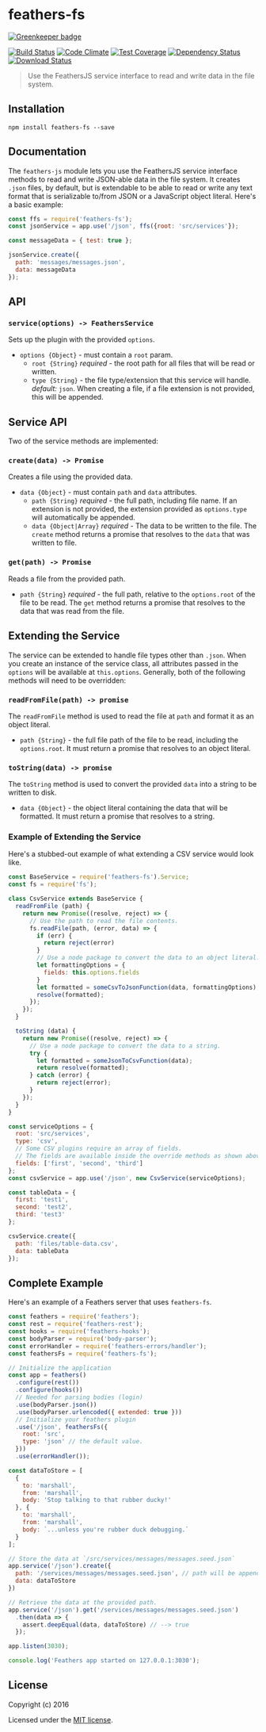 # feathers-fs

[![Greenkeeper badge](https://badges.greenkeeper.io/feathersjs/feathers-fs.svg?token=68efaaa07040350c25d5052543c380c869af4768d3710e956949702635eee8b3)](https://greenkeeper.io/)

[![Build Status](https://travis-ci.org/feathersjs/feathers-fs.png?branch=master)](https://travis-ci.org/feathersjs/feathers-fs)
[![Code Climate](https://codeclimate.com/github/feathersjs/feathers-fs/badges/gpa.svg)](https://codeclimate.com/github/feathersjs/feathers-fs)
[![Test Coverage](https://codeclimate.com/github/feathersjs/feathers-fs/badges/coverage.svg)](https://codeclimate.com/github/feathersjs/feathers-fs/coverage)
[![Dependency Status](https://img.shields.io/david/feathersjs/feathers-fs.svg?style=flat-square)](https://david-dm.org/feathersjs/feathers-fs)
[![Download Status](https://img.shields.io/npm/dm/feathers-fs.svg?style=flat-square)](https://www.npmjs.com/package/feathers-fs)

> Use the FeathersJS service interface to read and write data in the file system.

## Installation

```
npm install feathers-fs --save
```

## Documentation
The `feathers-js` module lets you use the FeathersJS service interface methods to read and write JSON-able data in the file system.  It creates `.json` files, by default, but is extendable to be able to read or write any text format that is serializable to/from JSON or a JavaScript object literal.  Here's a basic example:

```js
const ffs = require('feathers-fs');
const jsonService = app.use('/json', ffs({root: 'src/services'});

const messageData = { test: true };

jsonService.create({
  path: 'messages/messages.json',
  data: messageData
});
```

## API
### `service(options) -> FeathersService`
Sets up the plugin with the provided `options`.
  - `options {Object}` - must contain a `root` param.
    - `root {String}` *required* - the root path for all files that will be read or written.
    - `type {String}` - the file type/extension that this service will handle. *default:* `json`.  When creating a file, if a file extension is not provided, this will be appended.

## Service API

Two of the service methods are implemented:

### `create(data) -> Promise`
Creates a file using the provided data.
  - `data {Object}` - must contain `path` and `data` attributes.
    - `path {String}` *required* - the full path, including file name.  If an extension is not provided, the extension provided as `options.type` will automatically be appended.
    - `data {Object|Array}` *required* - The data to be written to the file.
The `create` method returns a promise that resolves to the `data` that was written to file.

### `get(path) -> Promise`
Reads a file from the provided path.
  - `path {String}` *required* - the full path, relative to the `options.root` of the file to be read.
The `get` method returns a promise that resolves to the data that was read from the file.

## Extending the Service
The service can be extended to handle file types other than `.json`.  When you create an instance of the service class, all attributes passed in the `options` will be available at `this.options`. Generally, both of the following methods will need to be overridden:

### `readFromFile(path) -> promise`
The `readFromFile` method is used to read the file at `path` and format it as an object literal.
  - `path {String}` - the full file path of the file to be read, including the `options.root`.
It must return a promise that resolves to an object literal.

### `toString(data) -> promise`
The `toString` method is used to convert the provided `data` into a string to be written to disk.
  - `data {Object}` - the object literal containing the data that will be formatted.
It must return a promise that resolves to a string.

### Example of Extending the Service

Here's a stubbed-out example of what extending a CSV service would look like.

```js
const BaseService = require('feathers-fs').Service;
const fs = require('fs');

class CsvService extends BaseService {
  readFromFile (path) {
    return new Promise((resolve, reject) => {
      // Use the path to read the file contents.
      fs.readFile(path, (error, data) => {
        if (err) {
          return reject(error)
        }
        // Use a node package to convert the data to an object literal.
        let formattingOptions = {
          fields: this.options.fields
        }
        let formatted = someCsvToJsonFunction(data, formattingOptions);
        resolve(formatted);
      });
    });
  }

  toString (data) {
    return new Promise((resolve, reject) => {
      // Use a node package to convert the data to a string.
      try {
        let formatted = someJsonToCsvFunction(data);
        return resolve(formatted);
      } catch (error) {
        return reject(error);
      }
    });
  }
}

const serviceOptions = {
  root: 'src/services',
  type: 'csv',
  // Some CSV plugins require an array of fields.
  // The fields are available inside the override methods as shown above.
  fields: ['first', 'second', 'third']
};
const csvService = app.use('/json', new CsvService(serviceOptions);

const tableData = {
  first: 'test1',
  second: 'test2',
  third: 'test3'
};

csvService.create({
  path: 'files/table-data.csv',
  data: tableData
});
```


## Complete Example

Here's an example of a Feathers server that uses `feathers-fs`. 

```js
const feathers = require('feathers');
const rest = require('feathers-rest');
const hooks = require('feathers-hooks');
const bodyParser = require('body-parser');
const errorHandler = require('feathers-errors/handler');
const feathersFs = require('feathers-fs');

// Initialize the application
const app = feathers()
  .configure(rest())
  .configure(hooks())
  // Needed for parsing bodies (login)
  .use(bodyParser.json())
  .use(bodyParser.urlencoded({ extended: true }))
  // Initialize your feathers plugin
  .use('/json', feathersFs({
    root: 'src',
    type: 'json' // the default value.
  }))
  .use(errorHandler());

const dataToStore = [
  {
    to: 'marshall',
    from: 'marshall',
    body: 'Stop talking to that rubber ducky!'
  }, {
    to: 'marshall',
    from: 'marshall',
    body: `...unless you're rubber duck debugging.`
  }
];

// Store the data at `/src/services/messages/messages.seed.json`
app.service('/json').create({
  path: '/services/messages/messages.seed.json', // path will be appended to the `root` path.
  data: dataToStore
})

// Retrieve the data at the provided path.
app.service('/json').get('/services/messages/messages.seed.json')
  .then(data => {
    assert.deepEqual(data, dataToStore) // --> true
  });

app.listen(3030);

console.log('Feathers app started on 127.0.0.1:3030');
```

## License

Copyright (c) 2016

Licensed under the [MIT license](LICENSE).
